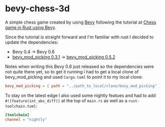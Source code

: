 # bevy-chess-3d
A simple chess game created by using [Bevy](https://bevyengine.org/) following the tutorial at [Chess game in Rust using Bevy](https://caballerocoll.com/blog/bevy-chess-tutorial/).

Since the tutorial is straight forward and I'm familiar with rust I decided to update the dependencies:
- Bevy 0.4 → Bevy 0.6
- [bevy_mod_picking 0.3.1](https://github.com/aevyrie/bevy_mod_picking/tree/v0.3.1) → [bevy_mod_picking 0.5.2](https://github.com/aevyrie/bevy_mod_picking/tree/v0.5.2)

Notes when writing this Bevy 0.6 just released so the dependencies were not quite there yet, so to get it running i had to get a local clone of bevy_mod_picking and used `Cargo.toml` to point it to my local clone: 
```toml
bevy_mod_picking = { path = "../path_to_local/clone/bevy_mod_picking" }
```

To stay on the latest edge I also used some nightly featues and had to add `#![feature(int_abs_diff)]` at the top of `main.rs` as well as a `rust-toolchain.toml`:

```toml
[toolchain]
channel = "nightly"
```

